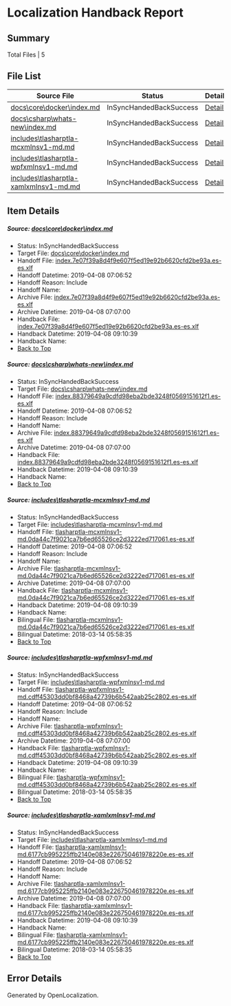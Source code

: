 # <a name='report-top'></a> Localization Handback Report

## Summary
 Total Files | 5

## File List
 Source File | Status | Details 
 ----------- | ------ | ------- 
 [docs\core\docker\index.md](https://github.com/OpenLocalizationTestOrg/docs/blob/f9ae43c1cac88dc83fee07b26d8333501f574532/docs/core/docker/index.md) | InSyncHandedBackSuccess | [Details](#b6fcac5f6062c8e1924794eda0e6b6061f43fa6c41)
 [docs\csharp\whats-new\index.md](https://github.com/OpenLocalizationTestOrg/docs/blob/f9ae43c1cac88dc83fee07b26d8333501f574532/docs/csharp/whats-new/index.md) | InSyncHandedBackSuccess | [Details](#157554dba0e071454c423cd2fd3be50d2be5cb112200)
 [includes\tlasharptla-mcxmlnsv1-md.md](https://github.com/OpenLocalizationTestOrg/docs/blob/f9ae43c1cac88dc83fee07b26d8333501f574532/includes/tlasharptla-mcxmlnsv1-md.md) | InSyncHandedBackSuccess | [Details](#7f5db1529571d6410041b50d8063bd0d689d9a4516225)
 [includes\tlasharptla-wpfxmlnsv1-md.md](https://github.com/OpenLocalizationTestOrg/docs/blob/f9ae43c1cac88dc83fee07b26d8333501f574532/includes/tlasharptla-wpfxmlnsv1-md.md) | InSyncHandedBackSuccess | [Details](#6466dd433df3d39362f1ce3ce231d5b0a7e450d516288)
 [includes\tlasharptla-xamlxmlnsv1-md.md](https://github.com/OpenLocalizationTestOrg/docs/blob/f9ae43c1cac88dc83fee07b26d8333501f574532/includes/tlasharptla-xamlxmlnsv1-md.md) | InSyncHandedBackSuccess | [Details](#ae7061415a4e55e2b3655222d10b6f2e02303dfb16292)

## Item Details
##### <a name='b6fcac5f6062c8e1924794eda0e6b6061f43fa6c41'></a> Source: [docs\core\docker\index.md](https://github.com/OpenLocalizationTestOrg/docs/blob/f9ae43c1cac88dc83fee07b26d8333501f574532/docs/core/docker/index.md)
* Status: InSyncHandedBackSuccess
* Target File: [docs\core\docker\index.md](https://github.com/OpenLocalizationTestOrg/docs.es-es/blob/cd25518089fc2f3c186812cd215a45f1215455ed/docs/core/docker/index.md)
* Handoff File: [index.7e07f39a8d4f9e607f5ed19e92b6620cfd2be93a.es-es.xlf](https://github.com/OpenLocalizationTestOrg/docs.handoff/blob/19bc1c3831b4d9b5fa0b746d2028c1d6a3d7e664/ol-handoff/OpenLocalizationTestOrg/docs.es-es/master/p1-ht/index.7e07f39a8d4f9e607f5ed19e92b6620cfd2be93a.es-es.xlf)
* Handoff Datetime: 2019-04-08 07:06:52
* Handoff Reason: Include
* Handoff Name: 
* Archive File: [index.7e07f39a8d4f9e607f5ed19e92b6620cfd2be93a.es-es.xlf](https://github.com/OpenLocalizationTestOrg/docs.handoff/blob/2d022edc7a225a3a4116840c946b1afaba0c6bb7/ol-archive/OpenLocalizationTestOrg/docs.es-es/master/p1-ht/index.7e07f39a8d4f9e607f5ed19e92b6620cfd2be93a.es-es.xlf)
* Archive Datetime: 2019-04-08 07:07:00
* Handback File: [index.7e07f39a8d4f9e607f5ed19e92b6620cfd2be93a.es-es.xlf](https://github.com/OpenLocalizationTestOrg/docs.handback/blob/3c0fe3d587beb86c8c28ddce7799f1a6e54076d5/ol-handback/OpenLocalizationTestOrg/docs.es-es/master/p1-ht/index.7e07f39a8d4f9e607f5ed19e92b6620cfd2be93a.es-es.xlf)
* Handback Datetime: 2019-04-08 09:10:39
* Handback Name: 
* [Back to Top](#report-top)

##### <a name='157554dba0e071454c423cd2fd3be50d2be5cb112200'></a> Source: [docs\csharp\whats-new\index.md](https://github.com/OpenLocalizationTestOrg/docs/blob/f9ae43c1cac88dc83fee07b26d8333501f574532/docs/csharp/whats-new/index.md)
* Status: InSyncHandedBackSuccess
* Target File: [docs\csharp\whats-new\index.md](https://github.com/OpenLocalizationTestOrg/docs.es-es/blob/cd25518089fc2f3c186812cd215a45f1215455ed/docs/csharp/whats-new/index.md)
* Handoff File: [index.88379649a9cdfd98eba2bde3248f0569151612f1.es-es.xlf](https://github.com/OpenLocalizationTestOrg/docs.handoff/blob/19bc1c3831b4d9b5fa0b746d2028c1d6a3d7e664/ol-handoff/OpenLocalizationTestOrg/docs.es-es/master/p1-ht/index.88379649a9cdfd98eba2bde3248f0569151612f1.es-es.xlf)
* Handoff Datetime: 2019-04-08 07:06:52
* Handoff Reason: Include
* Handoff Name: 
* Archive File: [index.88379649a9cdfd98eba2bde3248f0569151612f1.es-es.xlf](https://github.com/OpenLocalizationTestOrg/docs.handoff/blob/2d022edc7a225a3a4116840c946b1afaba0c6bb7/ol-archive/OpenLocalizationTestOrg/docs.es-es/master/p1-ht/index.88379649a9cdfd98eba2bde3248f0569151612f1.es-es.xlf)
* Archive Datetime: 2019-04-08 07:07:00
* Handback File: [index.88379649a9cdfd98eba2bde3248f0569151612f1.es-es.xlf](https://github.com/OpenLocalizationTestOrg/docs.handback/blob/3c0fe3d587beb86c8c28ddce7799f1a6e54076d5/ol-handback/OpenLocalizationTestOrg/docs.es-es/master/p1-ht/index.88379649a9cdfd98eba2bde3248f0569151612f1.es-es.xlf)
* Handback Datetime: 2019-04-08 09:10:39
* Handback Name: 
* [Back to Top](#report-top)

##### <a name='7f5db1529571d6410041b50d8063bd0d689d9a4516225'></a> Source: [includes\tlasharptla-mcxmlnsv1-md.md](https://github.com/OpenLocalizationTestOrg/docs/blob/f9ae43c1cac88dc83fee07b26d8333501f574532/includes/tlasharptla-mcxmlnsv1-md.md)
* Status: InSyncHandedBackSuccess
* Target File: [includes\tlasharptla-mcxmlnsv1-md.md](https://github.com/OpenLocalizationTestOrg/docs.es-es/blob/cd25518089fc2f3c186812cd215a45f1215455ed/includes/tlasharptla-mcxmlnsv1-md.md)
* Handoff File: [tlasharptla-mcxmlnsv1-md.0da44c7f9021ca7b6ed65526ce2d3222ed717061.es-es.xlf](https://github.com/OpenLocalizationTestOrg/docs.handoff/blob/19bc1c3831b4d9b5fa0b746d2028c1d6a3d7e664/ol-handoff/OpenLocalizationTestOrg/docs.es-es/master/includes/tlasharptla-mcxmlnsv1-md.0da44c7f9021ca7b6ed65526ce2d3222ed717061.es-es.xlf)
* Handoff Datetime: 2019-04-08 07:06:52
* Handoff Reason: Include
* Handoff Name: 
* Archive File: [tlasharptla-mcxmlnsv1-md.0da44c7f9021ca7b6ed65526ce2d3222ed717061.es-es.xlf](https://github.com/OpenLocalizationTestOrg/docs.handoff/blob/2d022edc7a225a3a4116840c946b1afaba0c6bb7/ol-archive/OpenLocalizationTestOrg/docs.es-es/master/includes/tlasharptla-mcxmlnsv1-md.0da44c7f9021ca7b6ed65526ce2d3222ed717061.es-es.xlf)
* Archive Datetime: 2019-04-08 07:07:00
* Handback File: [tlasharptla-mcxmlnsv1-md.0da44c7f9021ca7b6ed65526ce2d3222ed717061.es-es.xlf](https://github.com/OpenLocalizationTestOrg/docs.handback/blob/3c0fe3d587beb86c8c28ddce7799f1a6e54076d5/ol-handback/OpenLocalizationTestOrg/docs.es-es/master/includes/tlasharptla-mcxmlnsv1-md.0da44c7f9021ca7b6ed65526ce2d3222ed717061.es-es.xlf)
* Handback Datetime: 2019-04-08 09:10:39
* Handback Name: 
* Bilingual File: [tlasharptla-mcxmlnsv1-md.0da44c7f9021ca7b6ed65526ce2d3222ed717061.es-es.xlf](https://github.com/OpenLocalizationTestOrg/docs.handback/blob/4e249ad163bac7f85a3989aaa531ee07f610aac1/ol-handback/OpenLocalizationTestOrg/docs.es-es/master/includes/tlasharptla-mcxmlnsv1-md.0da44c7f9021ca7b6ed65526ce2d3222ed717061.es-es.xlf)
* Bilingual Datetime: 2018-03-14 05:58:35
* [Back to Top](#report-top)

##### <a name='6466dd433df3d39362f1ce3ce231d5b0a7e450d516288'></a> Source: [includes\tlasharptla-wpfxmlnsv1-md.md](https://github.com/OpenLocalizationTestOrg/docs/blob/f9ae43c1cac88dc83fee07b26d8333501f574532/includes/tlasharptla-wpfxmlnsv1-md.md)
* Status: InSyncHandedBackSuccess
* Target File: [includes\tlasharptla-wpfxmlnsv1-md.md](https://github.com/OpenLocalizationTestOrg/docs.es-es/blob/cd25518089fc2f3c186812cd215a45f1215455ed/includes/tlasharptla-wpfxmlnsv1-md.md)
* Handoff File: [tlasharptla-wpfxmlnsv1-md.cdff45303dd0bf8468a42739b6b542aab25c2802.es-es.xlf](https://github.com/OpenLocalizationTestOrg/docs.handoff/blob/19bc1c3831b4d9b5fa0b746d2028c1d6a3d7e664/ol-handoff/OpenLocalizationTestOrg/docs.es-es/master/includes/tlasharptla-wpfxmlnsv1-md.cdff45303dd0bf8468a42739b6b542aab25c2802.es-es.xlf)
* Handoff Datetime: 2019-04-08 07:06:52
* Handoff Reason: Include
* Handoff Name: 
* Archive File: [tlasharptla-wpfxmlnsv1-md.cdff45303dd0bf8468a42739b6b542aab25c2802.es-es.xlf](https://github.com/OpenLocalizationTestOrg/docs.handoff/blob/2d022edc7a225a3a4116840c946b1afaba0c6bb7/ol-archive/OpenLocalizationTestOrg/docs.es-es/master/includes/tlasharptla-wpfxmlnsv1-md.cdff45303dd0bf8468a42739b6b542aab25c2802.es-es.xlf)
* Archive Datetime: 2019-04-08 07:07:00
* Handback File: [tlasharptla-wpfxmlnsv1-md.cdff45303dd0bf8468a42739b6b542aab25c2802.es-es.xlf](https://github.com/OpenLocalizationTestOrg/docs.handback/blob/3c0fe3d587beb86c8c28ddce7799f1a6e54076d5/ol-handback/OpenLocalizationTestOrg/docs.es-es/master/includes/tlasharptla-wpfxmlnsv1-md.cdff45303dd0bf8468a42739b6b542aab25c2802.es-es.xlf)
* Handback Datetime: 2019-04-08 09:10:39
* Handback Name: 
* Bilingual File: [tlasharptla-wpfxmlnsv1-md.cdff45303dd0bf8468a42739b6b542aab25c2802.es-es.xlf](https://github.com/OpenLocalizationTestOrg/docs.handback/blob/4e249ad163bac7f85a3989aaa531ee07f610aac1/ol-handback/OpenLocalizationTestOrg/docs.es-es/master/includes/tlasharptla-wpfxmlnsv1-md.cdff45303dd0bf8468a42739b6b542aab25c2802.es-es.xlf)
* Bilingual Datetime: 2018-03-14 05:58:35
* [Back to Top](#report-top)

##### <a name='ae7061415a4e55e2b3655222d10b6f2e02303dfb16292'></a> Source: [includes\tlasharptla-xamlxmlnsv1-md.md](https://github.com/OpenLocalizationTestOrg/docs/blob/f9ae43c1cac88dc83fee07b26d8333501f574532/includes/tlasharptla-xamlxmlnsv1-md.md)
* Status: InSyncHandedBackSuccess
* Target File: [includes\tlasharptla-xamlxmlnsv1-md.md](https://github.com/OpenLocalizationTestOrg/docs.es-es/blob/cd25518089fc2f3c186812cd215a45f1215455ed/includes/tlasharptla-xamlxmlnsv1-md.md)
* Handoff File: [tlasharptla-xamlxmlnsv1-md.6177cb995225ffb2140e083e226750461978220e.es-es.xlf](https://github.com/OpenLocalizationTestOrg/docs.handoff/blob/19bc1c3831b4d9b5fa0b746d2028c1d6a3d7e664/ol-handoff/OpenLocalizationTestOrg/docs.es-es/master/includes/tlasharptla-xamlxmlnsv1-md.6177cb995225ffb2140e083e226750461978220e.es-es.xlf)
* Handoff Datetime: 2019-04-08 07:06:52
* Handoff Reason: Include
* Handoff Name: 
* Archive File: [tlasharptla-xamlxmlnsv1-md.6177cb995225ffb2140e083e226750461978220e.es-es.xlf](https://github.com/OpenLocalizationTestOrg/docs.handoff/blob/2d022edc7a225a3a4116840c946b1afaba0c6bb7/ol-archive/OpenLocalizationTestOrg/docs.es-es/master/includes/tlasharptla-xamlxmlnsv1-md.6177cb995225ffb2140e083e226750461978220e.es-es.xlf)
* Archive Datetime: 2019-04-08 07:07:00
* Handback File: [tlasharptla-xamlxmlnsv1-md.6177cb995225ffb2140e083e226750461978220e.es-es.xlf](https://github.com/OpenLocalizationTestOrg/docs.handback/blob/3c0fe3d587beb86c8c28ddce7799f1a6e54076d5/ol-handback/OpenLocalizationTestOrg/docs.es-es/master/includes/tlasharptla-xamlxmlnsv1-md.6177cb995225ffb2140e083e226750461978220e.es-es.xlf)
* Handback Datetime: 2019-04-08 09:10:39
* Handback Name: 
* Bilingual File: [tlasharptla-xamlxmlnsv1-md.6177cb995225ffb2140e083e226750461978220e.es-es.xlf](https://github.com/OpenLocalizationTestOrg/docs.handback/blob/4e249ad163bac7f85a3989aaa531ee07f610aac1/ol-handback/OpenLocalizationTestOrg/docs.es-es/master/includes/tlasharptla-xamlxmlnsv1-md.6177cb995225ffb2140e083e226750461978220e.es-es.xlf)
* Bilingual Datetime: 2018-03-14 05:58:35
* [Back to Top](#report-top)


## Error Details

Generated by OpenLocalization.
